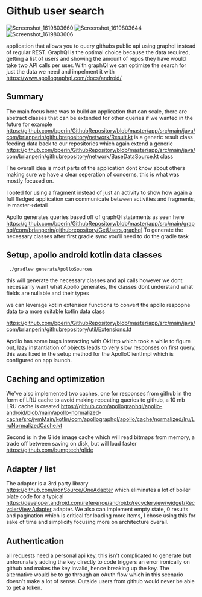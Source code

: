 # Github user search

![Screenshot_1619803660](https://user-images.githubusercontent.com/412219/116733404-ebbfa900-a9a0-11eb-9549-59eb2dd26983.png)
![Screenshot_1619803644](https://user-images.githubusercontent.com/412219/116733407-ec583f80-a9a0-11eb-9076-469ad42b0929.png)
![Screenshot_1619803606](https://user-images.githubusercontent.com/412219/116733408-ecf0d600-a9a0-11eb-82f6-24cdeac56f3c.png)

application that allows you to query githubs public api using graphql instead of regular REST.
GraphQl is the optimal choice because the data required, getting a list of users and showing the amount of repos they have would take two API calls per user.
With graphQl we can optimize the search for just the data we need and impelment it with https://www.apollographql.com/docs/android/

## Summary

The main focus here was to build an application that can scale, there are abstract classes that can be extended for other queries if we wanted in the future
for example https://github.com/bperin/GithubRepository/blob/master/app/src/main/java/com/brianperin/githubrepository/network/Result.kt is a generic result class feeding data
back to our repositories which again extend a generic https://github.com/bperin/GithubRepository/blob/master/app/src/main/java/com/brianperin/githubrepository/network/BaseDataSource.kt class

The overall idea is most parts of the application dont know about others making sure we have a clear seperation of concerns, this is what was mostly focused on.

I opted for using a fragment instead of just an activity to show how again a full fledged application can communicate between activities and fragments, ie master->detail

Apollo generates queries based off of graphQl statements as seen here https://github.com/bperin/GithubRepository/blob/master/app/src/main/graphql/com/brianperin/githubrepository/GetUsers.graphql
To generate the necessary classes after first gradle sync you'll need to do the gradle task 

## Setup, apollo android kotlin data classes
```
 ./gradlew generateApolloSources

```
this will generate the necessary classes and api calls however we dont necessarily want what Apollo generates, the classes dont understand what fields are nullable and their types

we can leverage kotlin extension functions to convert the apollo respopne data to a more suitable kotlin data class

https://github.com/bperin/GithubRepository/blob/master/app/src/main/java/com/brianperin/githubrepository/util/Extensions.kt

Apollo has some bugs interacting with OkHttp which took a while to figure out, lazy instantiation of objects leads to very slow responses on first query,
this was fixed in the setup method for the ApolloClientImpl which is configured on app launch.

## Caching and optimization

We've also implemented two caches, one for responses from github in the form of LRU cache to avoid making repeating queries to github, a 10 mb LRU cache is created
https://github.com/apollographql/apollo-android/blob/main/apollo-normalized-cache/src/jvmMain/kotlin/com/apollographql/apollo/cache/normalized/lru/LruNormalizedCache.kt

Second is in the Glide image cache which will read bitmaps from memory, a trade off between saving on disk, but will load faster https://github.com/bumptech/glide

## Adapter / list
The adapter is a 3rd party library https://github.com/ironSource/OneAdapter which eliminates a lot of boiler plate code for a typical https://developer.android.com/reference/androidx/recyclerview/widget/RecyclerView.Adapter adapter. We also can implement empty state, 0 results and pagination which is critical for loading more items, I chose using this for sake of time and simplicity focusing more on architecture overall.

## Authentication
all requests need a personal api key, this isn't complicated to generate but unforunately adding the key directly to code triggers an error ironically on github and makes the key invalid, hence breaking up the key. The alternative would be to go through an oAuth flow which in this scenario doesn't make a lot of sense. Outside users from github would never be able to get a token. 
